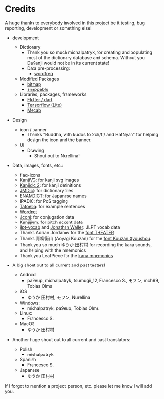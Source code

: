 # Credits

A huge thanks to everybody involved in this project be it testing, bug reporting, development or something else!

* development
  * Dictionary
    * Thank you so much michalpatryk, for creating and populating most of the dictionary database and schema. Without you DaKanji would not be in its current state!
    * Data pre-processing:
      * [wordfreq](https://pypi.org/project/wordfreq/)
  * Modified Packages
    * [bitmap](https://github.com/renancaraujo/bitmap)
    * [snappable](https://github.com/MarcinusX/snappable)
  * Libraries, packages, frameworks
    * [Flutter / dart](https://github.com/flutter/flutter)
    * [Tensorflow (Lite)](https://github.com/tensorflow/tensorflow)
    * [Mecab](https://github.com/taku910/mecab)
* Design
  * icon / banner
    * Thanks "Buddha, with kudos to 2ch/fl/ and HatNyan" for helping design the icon and the banner.
  * UI
    * Drawing
      * Shout out to Nurellina!
* Data, images, fonts, etc.:
  * [flag-icons](https://github.com/lipis/flag-icons)
  * [KanjiVG](https://kanjivg.tagaini.net/): for kanji svg images
  * [Kanjidic 2](http://www.edrdg.org/wiki/index.php/KANJIDIC_Project): for kanji definitions
  * [JMDict](https://www.edrdg.org/enamdict/enamdict_doc.html): for dictionary files
  * [ENAMDICT](https://www.edrdg.org/enamdict/enamdict_doc.html): for Japanese names
  * IPADIC: for PoS tagging
  * [Tatoeba](https://tatoeba.org/en/): for example sentences
  * [Wordnet](https://bond-lab.github.io/wnja/eng/index.html)
  * [Jconj](https://github.com/yamagoya/jconj): for conjugation data
  * [Kanjijium](https://github.com/mifunetoshiro/kanjium): for pitch accent data
  * [jlpt-vocab](https://github.com/stephenmk/yomichan-jlpt-vocab) and [Jonathan Waller](http://www.tanos.co.uk/jlpt/): JLPT vocab data
  * Thanks Adrian Jordanov for the [font THEATER](https://www.1001fonts.com/theater-font.html)
  * Thanks 青柳衡山 (Aoyagi Kouzan) for the [font Kouzan Gyoushou](https://www.freejapanesefont.com/kouzan-semi-cursive-brush-font/).
  * Thank you so much ゆうか 田村村 for recording the kana sounds, and helping with the mnemonics
  * Thank you LeafPiece for the [kana mnemonics](https://commons.wikimedia.org/wiki/File:Japanese_Kana_Mnemonic_Chart.png#filelinks)

* A big shout out to all current and past testers!
  * Android
    * pa9eup, michalpatryk, tsumugii_12, Francesco S., モフン, mch99, Tobias Olms
  * iOS
    * ゆうか 田村村, モフン, Nurellina
  * Windows:
    * michalpatryk, pa9eup, Tobias Olms
  * Linux:
    * Francesco S.
  * MacOS
    * ゆうか 田村村
* Another huge shout out to all current and past translators:
  * Polish
    * michalpatryk
  * Spanish
    * Francesco S.
  * Japanese
    * ゆうか 田村村

If I forgot to mention a project, person, etc. please let me know I will add you.
